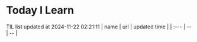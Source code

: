 # Today I Learn 
TIL list updated at 2024-11-22 02:21:11
| name | url | updated time |
| :--- | -- | -- |
